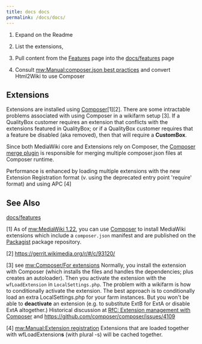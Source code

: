 ```yaml
---
title: docs docs
permalink: /docs/docs/
---
```


1.  Expand on the Readme

2.  List the extensions,

3.  Pull content from the [Features](https://freephile.org/wiki/Features "wikilink") page into the [docs/features](/docs/features "wikilink") page

4.  Consult [mw:Manual:composer.json best practices](https://mediawiki.org/wiki/Manual:composer.json_best_practices "wikilink") and convert Html2Wiki to use Composer

Extensions
----------

Extensions are installed using [Composer](https://freephile.org/wiki/Composer "wikilink")[1][2]. There are some intractable problems associated with using Composer in a wikifarm setup [3]. If a QualityBox customer requires an extension that conflicts with the extensions featured in QualityBox; or if a QualityBox customer requires that a feature be disabled (aka removed), then that will require a **CustomBox**.

Since both MediaWiki core and Extensions rely on Composer, the [Composer merge plugin](https://github.com/wikimedia/composer-merge-plugin) is responsible for merging multiple composer.json files at Composer runtime.

Performance is enhanced by loading multiple extensions with the new Extension Registration format (v. using the deprecated entry point 'require' format) and using APC [4]

See Also
--------

[docs/features](/docs/features "wikilink")

[1] As of [mw:MediaWiki 1.22](https://mediawiki.org/wiki/MediaWiki_1.22 "wikilink"), you can use [Composer](http://getcomposer.org/) to install MediaWiki extensions which include a `composer.json` manifest and are published on the [Packagist](https://packagist.org/) package repository.

[2] <https://gerrit.wikimedia.org/r/#/c/93120/>

[3] see [mw:Composer/For extensions](https://mediawiki.org/wiki/Composer/For_extensions "wikilink") Normally, you install the extension with Composer (which installs the files and handles the dependencies; plus creates an autoloader). Then you activate the extension with the `wfLoadExtension` in `LocalSettings.php`. The problem with a wikifarm is how to conditionally activate the extension. The best approach is to conditionally load an extra LocalSettings.php for your farm instances. But you won't be able to **deactivate** an extension (e.g. to substitute ExtB for ExtA or disable ExtA altogether.) Historical discussion at [RfC: Extension management with Composer](https://phabricator.wikimedia.org/T467#1343633) and <https://github.com/composer/composer/issues/4109>

[4] [mw:Manual:Extension registration](https://mediawiki.org/wiki/Manual:Extension_registration "wikilink") Extensions that are loaded together with wfLoadExtension**s** (with plural -s) will be cached together.